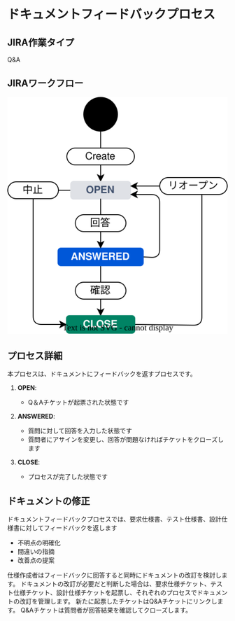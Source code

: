 # ドキュメントフィードバックプロセス

## JIRA作業タイプ

Q&A

## JIRAワークフロー

![Q&Aワークフロー](../draw.io/jiraflow-qa.drawio.svg)

## プロセス詳細

本プロセスは、ドキュメントにフィードバックを返すプロセスです。

1.  **OPEN**:
    *   Q＆Aチケットが起票された状態です

2.  **ANSWERED**:
    *   質問に対して回答を入力した状態です
    *   質問者にアサインを変更し、回答が問題なければチケットをクローズします

3.  **CLOSE**:
    *   プロセスが完了した状態です

## ドキュメントの修正

ドキュメントフィードバックプロセスでは、要求仕様書、テスト仕様書、設計仕様書に対してフィードバックを返します
  - 不明点の明確化
  - 間違いの指摘
  - 改善点の提案

仕様作成者はフィードバックに回答すると同時にドキュメントの改訂を検討します。
ドキュメントの改訂が必要だと判断した場合は、要求仕様チケット、テスト仕様チケット、設計仕様チケットを起票し、それぞれのプロセスでドキュメントの改訂を管理します。
新たに起票したチケットはQ&Aチケットにリンクします。
Q&Aチケットは質問者が回答結果を確認してクローズします。